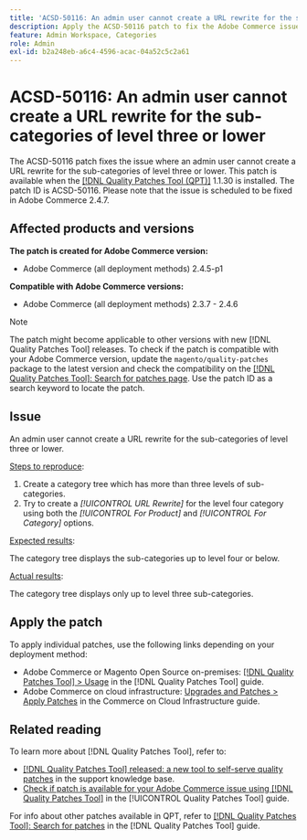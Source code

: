 ```yaml
---
title: 'ACSD-50116: An admin user cannot create a URL rewrite for the sub-categories of level three or lower'
description: Apply the ACSD-50116 patch to fix the Adobe Commerce issue where an admin user cannot create a URL rewrite for the sub-categories of level three or lower.
feature: Admin Workspace, Categories
role: Admin
exl-id: b2a248eb-a6c4-4596-acac-04a52c5c2a61
---
```

# ACSD-50116: An admin user cannot create a URL rewrite for the sub-categories of level three or lower

The ACSD-50116 patch fixes the issue where an admin user cannot create a URL rewrite for the sub-categories of level three or lower. This patch is available when the [[!DNL Quality Patches Tool (QPT)]](https://experienceleague.adobe.com/en/docs/commerce-knowledge-base/kb/announcements/commerce-announcements/magento-quality-patches-released-new-tool-to-self-serve-quality-patches) 1.1.30 is installed. The patch ID is ACSD-50116. Please note that the issue is scheduled to be fixed in Adobe Commerce 2.4.7.

## Affected products and versions

**The patch is created for Adobe Commerce version:**

* Adobe Commerce (all deployment methods) 2.4.5-p1

**Compatible with Adobe Commerce versions:**

* Adobe Commerce (all deployment methods) 2.3.7 - 2.4.6

>[!NOTE]
>
>The patch might become applicable to other versions with new [!DNL Quality Patches Tool] releases. To check if the patch is compatible with your Adobe Commerce version, update the `magento/quality-patches` package to the latest version and check the compatibility on the [[!DNL Quality Patches Tool]: Search for patches page](https://experienceleague.adobe.com/tools/commerce-quality-patches/index.html). Use the patch ID as a search keyword to locate the patch.

## Issue

An admin user cannot create a URL rewrite for the sub-categories of level three or lower.

<u>Steps to reproduce</u>:

1. Create a category tree which has more than three levels of sub-categories.
1. Try to create a *[!UICONTROL URL Rewrite]* for the level four category using both the *[!UICONTROL For Product]* and *[!UICONTROL For Category]* options.

<u>Expected results</u>:

The category tree displays the sub-categories up to level four or below.

<u>Actual results</u>:

The category tree displays only up to level three sub-categories.

## Apply the patch

To apply individual patches, use the following links depending on your deployment method:

* Adobe Commerce or Magento Open Source on-premises: [[!DNL Quality Patches Tool] > Usage](/help/tools/quality-patches-tool/usage.md) in the [!DNL Quality Patches Tool] guide.
* Adobe Commerce on cloud infrastructure: [Upgrades and Patches > Apply Patches](https://experienceleague.adobe.com/docs/commerce-cloud-service/user-guide/develop/upgrade/apply-patches.html) in the Commerce on Cloud Infrastructure guide.

## Related reading

To learn more about [!DNL Quality Patches Tool], refer to:

* [[!DNL Quality Patches Tool] released: a new tool to self-serve quality patches](https://experienceleague.adobe.com/en/docs/commerce-knowledge-base/kb/announcements/commerce-announcements/magento-quality-patches-released-new-tool-to-self-serve-quality-patches) in the support knowledge base.
* [Check if patch is available for your Adobe Commerce issue using [!DNL Quality Patches Tool]](/help/tools/quality-patches-tool/patches-available-in-qpt/check-patch-for-magento-issue-with-magento-quality-patches.md) in the [!UICONTROL Quality Patches Tool] guide.


For info about other patches available in QPT, refer to [[!DNL Quality Patches Tool]: Search for patches](https://experienceleague.adobe.com/tools/commerce-quality-patches/index.html) in the [!DNL Quality Patches Tool] guide.
